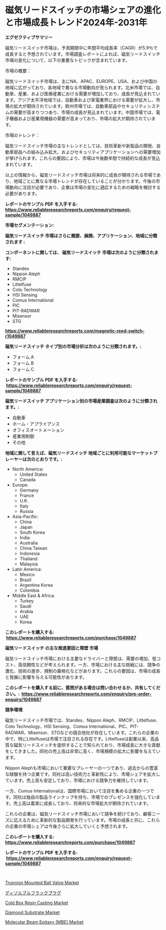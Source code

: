 <p><h1>磁気リードスイッチの市場シェアの進化と市場成長トレンド2024年-2031年</h1></p><p><strong>エグゼクティブサマリー</strong></p>
<p><p>磁気リードスイッチ市場は、予測期間中に年間平均成長率（CAGR）が5.9％で成長すると予想されています。市場調査レポートによれば、磁気リードスイッチ市場の変化について、以下の重要なトピックが含まれています。</p><p>市場の概要：</p><p>磁気リードスイッチ市場は、主にNA、APAC、EUROPE、USA、および中国の地域に広がっており、各地域で異なる市場動向が見られます。北米市場では、自動車、産業、および医療産業における需要が増加しており、成長が見込まれています。アジア太平洋地域では、自動車および家電業界における需要が拡大し、市場の拡大が期待されています。欧州市場では、自動車部品やセキュリティシステムの需要が高まりつつあり、市場の成長が見込まれています。中国市場では、電子機器および産業用機器の需要が高まっており、市場の拡大が期待されています。</p><p>市場のトレンド：</p><p>磁気リードスイッチ市場の主なトレンドとしては、技術革新や新製品の開発、自動車部品への組み込み拡大、およびセキュリティアプリケーションへの需要増加が挙げられます。これらの要因により、市場は今後数年間で持続的な成長が見込まれています。</p><p>以上の情報から、磁気リードスイッチ市場は将来的に成長が期待される市場であり、地域ごとに異なる市場トレンドが存在していることが分かります。今後の市場動向に注目が必要であり、企業は市場の変化に適応するための戦略を検討する必要があります。</p></p>
<p><strong>レポートのサンプル PDF を入手する: <a href="https://www.reliableresearchreports.com/enquiry/request-sample/1049887">https://www.reliableresearchreports.com/enquiry/request-sample/1049887</a></strong></p>
<p><strong>市場セグメンテーション:</strong></p>
<p><strong> 磁気リードスイッチ 市場はさらに概要、展開、アプリケーション、地域に分類されます :</strong></p>
<p><strong>コンポーネントに関しては、 磁気リードスイッチ 市場は次のように分類されます: &nbsp;</strong></p>
<p><ul><li>Standex</li><li>Nippon Aleph</li><li>RMCIP</li><li>Littelfuse</li><li>Coto Technology</li><li>HSI Sensing</li><li>Comus International</li><li>PIC</li><li>PIT-RADWAR</li><li>Misensor</li><li>STG</li></ul></p>
<p><strong><a href="https://www.reliableresearchreports.com/magnetic-reed-switch-r1049887">https://www.reliableresearchreports.com/magnetic-reed-switch-r1049887</a></strong></p>
<p><strong> 磁気リードスイッチ タイプ別の市場分析は次のように分類されます。:</strong></p>
<p><ul><li>フォーム A</li><li>フォーム B</li><li>フォーム C</li></ul></p>
<p><strong>レポートのサンプル PDF を入手する: &nbsp;<a href="https://www.reliableresearchreports.com/enquiry/request-sample/1049887">https://www.reliableresearchreports.com/enquiry/request-sample/1049887</a></strong></p>
<p><strong> 磁気リードスイッチ アプリケーション別の市場産業調査は次のように分類されます。:</strong></p>
<p><ul><li>自動車</li><li>ホーム・アプライアンス</li><li>オフィスオートメーション</li><li>産業用制御</li><li>その他</li></ul></p>
<p><strong>地域に関して言えば、磁気リードスイッチ 地域ごとに利用可能なマーケットプレーヤーは次のとおりです。:</strong></p>
<p><ul>
    <li>
        North America:
        <ul>
            <li>United States</li>
            <li>Canada</li>
        </ul>
    </li>
    <li>
        Europe:
        <ul>
            <li>Germany</li>
            <li>France</li>
            <li>U.K.</li>
            <li>Italy</li>
            <li>Russia</li>
        </ul>
    </li>
    <li>
        Asia-Pacific:
        <ul>
            <li>China</li>
            <li>Japan</li>
            <li>South Korea</li>
            <li>India</li>
            <li>Australia</li>
            <li>China Taiwan</li>
            <li>Indonesia</li>
            <li>Thailand</li>
            <li>Malaysia</li>
        </ul>
    </li>
    <li>
        Latin America:
        <ul>
            <li>Mexico</li>
            <li>Brazil</li>
            <li>Argentina Korea</li>
            <li>Colombia</li>
        </ul>
    </li>
    <li>
        Middle East & Africa:
        <ul>
            <li>Turkey</li>
            <li>Saudi</li>
            <li>Arabia</li>
            <li>UAE</li>
            <li>Korea</li>
        </ul>
    </li>
    </ul></p>
<p><strong>このレポートを購入する: &nbsp;<a href="https://www.reliableresearchreports.com/purchase/1049887">https://www.reliableresearchreports.com/purchase/1049887</a></strong></p>
<p><strong>磁気リードスイッチ の主な推進要因と障壁 市場</strong></p>
<p><p>磁気リードスイッチ市場における主要なドライバーと障壁は、需要の増加、低コスト、高信頼性などが考えられます。一方、市場における主な挑戦には、競争の激化、技術の進歩、規制の厳格化などがあります。これらの要因は、市場の成長と発展に影響を与える可能性があります。</p></p>
<p><strong>このレポートを購入する前に、質問がある場合は問い合わせるか、共有してください。:&nbsp; <a href="https://www.reliableresearchreports.com/enquiry/pre-order-enquiry/1049887">https://www.reliableresearchreports.com/enquiry/pre-order-enquiry/1049887</a></strong></p>
<p><strong>競争環境</strong></p>
<p><p>磁気リードスイッチ市場では、Standex、Nippon Aleph、RMCIP、Littelfuse、Coto Technology、HSI Sensing、Comus International、PIC、PIT-RADWAR、Misensor、STGなどの競合他社が存在しています。これらの企業の中で、特にLittelfuseは市場で注目される存在です。Littelfuseは創業以来、高品質な磁気リードスイッチを提供することで知られており、市場成長に大きな貢献をしてきました。同社の売上高は非常に高く、市場規模の拡大に影響を与えています。</p><p>Nippon Alephも市場において重要なプレーヤーの一つであり、過去からの豊富な経験を持つ企業です。同社は高い技術力と革新性により、市場シェアを拡大しています。売上高も安定しており、市場における競争力を維持しています。</p><p>一方、Comus Internationalは、国際市場において注目を集める企業の一つです。同社は独自の製品ラインナップを持ち、市場でのプレゼンスを強化しています。売上高は着実に成長しており、将来的な市場拡大が期待されています。</p><p>これらの企業は、磁気リードスイッチ市場において競争を続けており、顧客ニーズに応えるために革新的な製品開発を行っています。市場の成長と共に、これらの企業の市場シェアは今後さらに拡大していくと予想されます。</p></p>
<p><strong>このレポートを購入する: &nbsp; <a href="https://www.reliableresearchreports.com/purchase/1049887">https://www.reliableresearchreports.com/purchase/1049887</a></strong></p>
<p><strong>レポートのサンプル PDF を入手する: &nbsp;<a href="https://www.reliableresearchreports.com/enquiry/request-sample/1049887">https://www.reliableresearchreports.com/enquiry/request-sample/1049887</a></strong><strong></strong></p>
<p>&nbsp;</p>
<p><p><a href="https://view.publitas.com/reportprime-1/trunnion-mounted-ball-valve-market-the-key-to-successful-business-strategy-forecast-till-2031/">Trunnion Mounted Ball Valve Market</a></p><p><a href="https://github.com/ReganWisoky2023/Market-Research-Report-List-1/blob/main/118130425045.md">ディゾルブルフラックプラグ</a></p><p><a href="https://simplistic-meeting-7ee.notion.site/Cold-Box-Resin-Casting-Market-Research-Report-Its-History-and-Forecast-2024-to-2031-891772d3d23e49de9c6a27365de86ce3">Cold Box Resin Casting Market</a></p><p><a href="https://issuu.com/reportprime-2/docs/diamond-substrate-market-size-2030.pptx">Diamond Substrate Market</a></p><p><a href="https://github.com/angelajermaine/Market-Research-Report-List-2/blob/main/molecular-beam-epitaxy-mbe-market.md">Molecular Beam Epitaxy (MBE) Market</a></p></p>